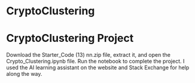 # CryptoClustering
# CryptoClustering Project

Download the Starter_Code (13) nn.zip file, extract it, and open the Crypto_Clustering.ipynb file. Run the notebook to complete the project. I used the AI learning assistant on the website and Stack Exchange for help along the way.
